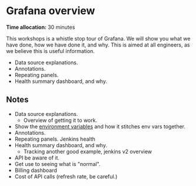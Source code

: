 # Grafana overview

**Time allocation:** 30 minutes

This workshops is a whistle stop tour of Grafana. We will show you what we have done, how we have done it, and why. This is aimed at all engineers, as we believe this is useful information.

- Data source explanations.
- Annotations.
- Repeating panels.
- Health summary dashboard, and why.

## Notes

- Data source explanations.
  - Overview of getting it to work.
- Show the [environment variables](https://main.dev.emis-x-monitoring.uk/d/dWxztlpGz/tracking-overview?orgId=1&refresh=5s) and how it stitches env vars together.
- Annotations.
- Repeating panels. Jenkins health
- Health summary dashboard, and why.
  - Tracking another good example, jenkins v2 overview
- API be aware of it.
- Get use to seeing what is "normal".
- Billing dashboard
- Cost of API calls (refresh rate, be careful.)
